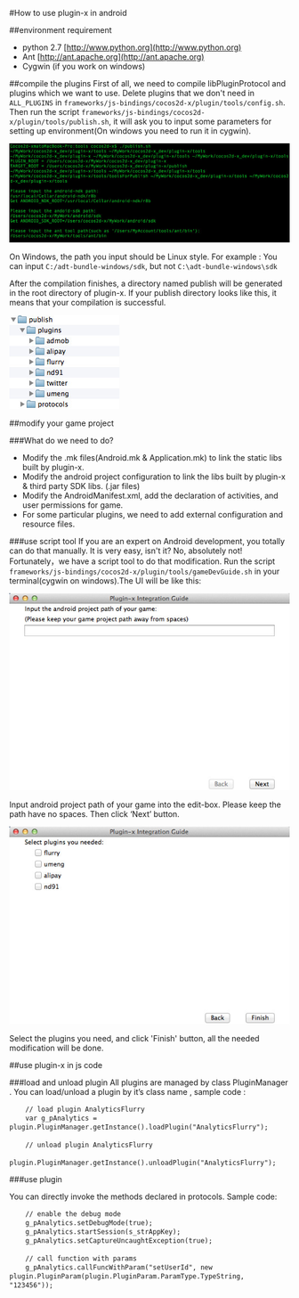 #How to use plugin-x in android

##environment requirement
- python 2.7 [http://www.python.org](http://www.python.org)
- Ant [http://ant.apache.org](http://ant.apache.org)
- Cygwin (if you work on windows)

##compile the plugins
First of all, we need to compile libPluginProtocol and plugins which we want to use. Delete plugins that we don't need in `ALL_PLUGINS` in `frameworks/js-bindings/cocos2d-x/plugin/tools/config.sh`. Then run the script `frameworks/js-bindings/cocos2d-x/plugin/tools/publish.sh`, it will ask you to input some parameters for setting up environment(On windows you need to run it in cygwin).

![](res/plugin-x-setting-environment.jpg)

On Windows, the path you input should be Linux style. For example : You can input `C:/adt-bundle-windows/sdk`, but not `C:\adt-bundle-windows\sdk`

After the compilation finishes, a directory named publish will be generated in the root directory of plugin-x. If your publish directory looks like this, it means that your compilation is successful.

![](res/plugin-x-publish-folder.jpg)

##modify your game project

###What do we need to do?

- Modify the .mk files(Android.mk & Application.mk) to link the static libs built by plugin-x.
- Modify the android project configuration to link the libs built by plugin-x & third party SDK libs. (.jar files)
- Modify the AndroidManifest.xml, add the declaration of activities, and user permissions for game.
- For some particular plugins, we need to add external configuration and resource files.

###use script tool
If you are an expert on Android development, you totally can do that manually. It is very easy, isn't it? No, absolutely not! Fortunately，we have a script tool to do that modification. Run the script `frameworks/js-bindings/cocos2d-x/plugin/tools/gameDevGuide.sh` in your terminal(cygwin on windows).The UI will be like this:

![](res/plugin-x-guide-UI.jpg)

Input android project path of your game into the edit-box. Please keep the path have no spaces. Then click ‘Next’ button.

![](res/plugin-x-guide-UI2.jpg)

Select the plugins you need, and click 'Finish' button, all the needed modification will be done.

##use plugin-x in js code

###load and unload plugin
All plugins are managed by class PluginManager . You can load/unload a plugin by it’s class name , sample code :

```
	// load plugin AnalyticsFlurry
	var g_pAnalytics = plugin.PluginManager.getInstance().loadPlugin("AnalyticsFlurry");
	
	// unload plugin AnalyticsFlurry
	plugin.PluginManager.getInstance().unloadPlugin("AnalyticsFlurry");

```

###use plugin

You can directly invoke the methods declared in protocols. Sample code:

```
	// enable the debug mode
    g_pAnalytics.setDebugMode(true);
	g_pAnalytics.startSession(s_strAppKey);
    g_pAnalytics.setCaptureUncaughtException(true);

    // call function with params
    g_pAnalytics.callFuncWithParam("setUserId", new plugin.PluginParam(plugin.PluginParam.ParamType.TypeString, "123456"));
```